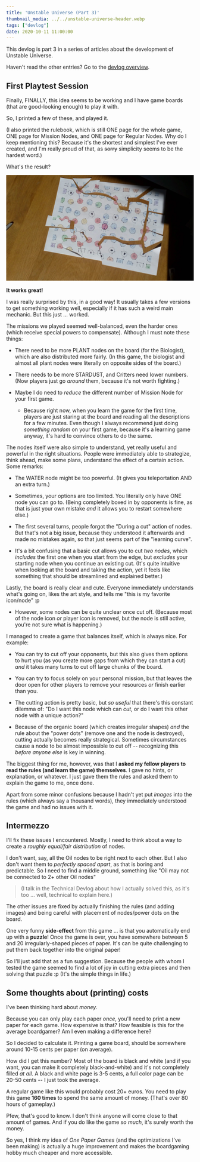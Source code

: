 ```yaml
---
title: 'Unstable Universe (Part 3)'
thumbnail_media: ../../unstable-universe-header.webp
tags: ["devlog"]
date: 2020-10-11 11:00:00
---
```


This devlog is part 3 in a series of articles about the development of Unstable Universe.

Haven't read the other entries? Go to the [devlog overview](../).

First Playtest Session
----------------------

Finally, FINALLY, this idea seems to be working and I have game boards
(that are good-looking enough) to play it with.

So, I printed a few of these, and played it.

(I also printed the rulebook, which is still ONE page for the whole
game, ONE page for Mission Nodes, and ONE page for Regular Nodes. Why do
I keep mentioning this? Because it's the shortest and simplest I've ever
created, and I'm really proud of that, as ~~sorry~~ simplicity seems to
be the hardest word.)

What's the result?

![An image of the board after playing, version 1](uu-tech-10.webp)

**It works great!**

I was really surprised by this, in a good way! It usually takes a few
versions to get something working well, especially if it has such a
weird main mechanic. But this just ... worked.

The missions we played seemed well-balanced, even the harder ones (which
receive special powers to compensate). Although I must note these
things:

-   There need to be more PLANT nodes on the board (for the Biologist),
    which are also distributed more fairly. (In this game, the biologist
    and almost all plant nodes were literally on opposite sides of the
    board.)

-   There needs to be more STARDUST, and Critters need lower numbers.
    (Now players just go *around* them, because it's not worth
    fighting.)

-   Maybe I do need to *reduce* the different number of Mission Node for
    your first game.

    -   Because right now, when you learn the game for the first time,
        players are just staring at the board and reading all the
        descriptions for a few minutes. Even though I always recommend
        just doing *something random* on your first game, because it's a
        learning game anyway, it's hard to convince others to do the
        same.

The nodes itself were also simple to understand, yet really useful and
powerful in the right situations. People were immediately able to
strategize, think ahead, make some plans, understand the effect of a
certain action. Some remarks:

-   The WATER node might be too powerful. (It gives you teleportation
    AND an extra turn.)

-   Sometimes, your options are too limited. You literally only have ONE
    node you can go to. (Being completely boxed in by opponents is fine,
    as that is just your own mistake *and* it allows you to restart
    somewhere else.)

-   The first several turns, people forgot the "During a cut" action of
    nodes. But that's not a big issue, because they understood it
    afterwards and made no mistakes again, so that just seems part of
    the "learning curve".

-   It's a bit confusing that a basic cut allows you to cut *two nodes*,
    which *includes* the first one when you start from the edge, but
    *excludes* your starting node when you continue an existing cut.
    (It's quite intuitive when looking at the board and taking the
    action, yet it feels like something that should be streamlined and
    explained better.)

Lastly, the board is really clear and cute. Everyone immediately
understands what's going on, likes the art style, and tells me "this is
my favorite icon/node" :p

-   However, some nodes can be quite unclear once cut off. (Because most
    of the node icon *or* player icon is removed, but the node is still
    active, you're not sure what is happening.)

I managed to create a game that balances itself, which is always nice.
For example:

-   You can try to cut off your opponents, but this also gives them
    options to hurt you (as you create more gaps from which they can
    start a cut) *and* it takes many turns to cut off large chunks of
    the board.

-   You can try to focus solely on your personal mission, but that
    leaves the door open for other players to remove your resources *or*
    finish earlier than you.

-   The cutting action is pretty basic, but *so useful* that there's
    this constant dilemma of: "Do I want this node which can *cut*, or
    do I want this other node with a unique action?"

-   Because of the organic board (which creates irregular shapes) *and*
    the rule about the "power dots" (remove one and the node is
    destroyed), cutting actually becomes really strategical. Sometimes
    circumstances cause a node to be almost impossible to cut off --
    recognizing this *before anyone else* is key in winning.

The biggest thing for me, however, was that I **asked my fellow players
to read the rules (and learn the game) themselves**. I gave no hints, or
explanation, or whatever. I just gave them the rules and asked them to
explain the game to me, once done.

Apart from some minor confusions because I hadn't yet put *images* into
the rules (which always say a thousand words), they immediately understood
the game and had no issues with it.

Intermezzo
----------

I'll fix these issues I encountered. Mostly, I need to think about a way
to create a *roughly equal/fair distribution* of nodes.

I don't want, say, all the Oil nodes to be right next to each other. But
I also don't want them to *perfectly spaced apart*, as that is boring
and predictable. So I need to find a middle ground, something like "Oil
may not be connected to 2+ other Oil nodes"

> (I talk in the Technical Devlog about how I actually solved this, as
> it's too ... well, technical to explain here.)

The other issues are fixed by actually finishing the rules (and adding
images) and being careful with placement of nodes/power dots on the
board.

One very funny **side-effect** from this game ... is that you
automatically end up with a **puzzle**! Once the game is over, you have
somewhere between 5 and 20 irregularly-shaped pieces of paper. It's can
be quite challenging to put them back together into the original paper!

So I'll just add that as a fun suggestion. Because the people with whom
I tested the game seemed to find a lot of joy in cutting extra pieces
and then solving that puzzle :p (It's the simple things in life.)

Some thoughts about (printing) costs
------------------------------------

I've been thinking hard about *money*.

Because you can only play each paper *once*, you'll need to print a new
paper for each game. How expensive is that? How feasible is this for the
average boardgamer? Am I even making a difference here?

So I decided to calculate it. Printing a game board, should be somewhere
around 10-15 cents per paper (on average).

How did I get this number? Most of the board is black and white (and if
you want, you can make it completely black-and-white) and it's not
completely filled *at all*. A black and white page is 3-5 cents, a full
color page can be 20-50 cents -- I just took the average.

A regular game like this would probably cost 20+ euros. You need to play
this game **160 times** to spend the same amount of money. (That's over
80 hours of gameplay.)

Pfew, that's good to know. I don't think anyone will come close to that
amount of games. And if you do like the game *so much*, it's surely
worth the money.

So yes, I think my idea of *One Paper Games* (and the optimizations I've
been making) is actually a huge improvement and makes the boardgaming
hobby much cheaper and more accessible.